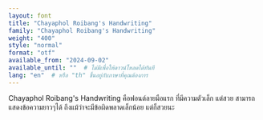 ```yaml
---
layout: font
title: "Chayaphol Roibang's Handwriting"
family: "Chayaphol Roibang's Handwriting"
weight: "400"
style: "normal"
format: "otf"
available_from: "2024-09-02"
available_until: ""  # ไม่มีเพื่อให้ดาวน์โหลดได้ทันที
lang: "en"  # หรือ "th" ขึ้นอยู่กับภาษาที่คุณต้องการ
---
```


Chayaphol Roibang's Handwriting คือฟอนต์ลายมือแรก ที่มีความตัวเล็ก แต่สวย สามารถแสดงข้อความยาวๆได้ ถึงแม้ว่าจะมีข้อผิดพลาดเล็กน้อย แต่ก็สวยนะ
